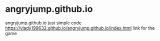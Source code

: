 # angryjump.github.io
angryjump.github.io
just simple code
https://vlady199632.github.io/angryjump.github.io/index.html link for the game
